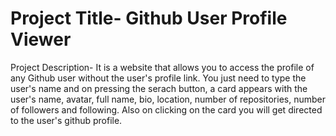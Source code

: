 # Project Title- Github User Profile Viewer
Project Description- It is a website that allows you to access the profile of any Github user without the user's profile link. You just need to type the user's name and on pressing the serach button, a card appears with the user's name, avatar, full name, bio, location, number of repositories, number of followers and following. Also on clicking on the card you will get directed to the user's github profile.
